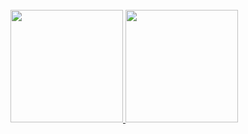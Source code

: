 <br/>
<a href="https://github.com/AVS1508">
  <img height="180em" src="https://github-readme-stats.vercel.app/api?username=luojunhui1&include_all_commits=true&count_private=true&show_icons=true&line_height=20&title_color=7A7ADB&icon_color=2234AE&text_color=D3D3D3&bg_color=0,000000,130F40"" />
  <img height="180em" src="https://github-readme-stats.vercel.app/api/top-langs/?username=luojunhui1&layout=compact&text_color=daf7dc&bg_color=151515" />
</a>
<br/>
